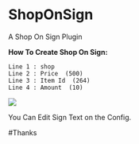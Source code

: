 # ShopOnSign
A Shop On Sign Plugin


**How To Create Shop On Sign:**

```
Line 1 : shop
Line 2 : Price  (500)
Line 3 : Item Id  (264)
Line 4 : Amount  (10)
```

<img src="https://github.com/brokiem/ShopOnSign/blob/master/meta/screenshot.jpg">

You Can Edit Sign Text on the Config.

#Thanks
